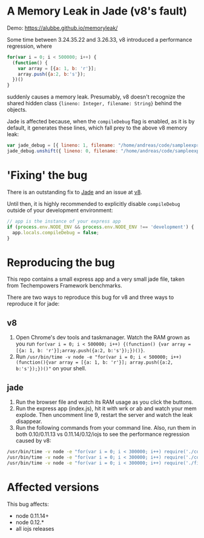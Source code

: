 # A Memory Leak in Jade (v8's fault)
Demo: https://alubbe.github.io/memoryleak/

Some time between 3.24.35.22 and 3.26.33, v8 introduced a performance regression, where
```js
for(var i = 0; i < 500000; i++) {
  (function() {
    var array = [{a: 1, b: 'r'}];
    array.push({a:2, b:'s'});
  })()
}
```
suddenly causes a memory leak. Presumably, v8 doesn't recognize the shared hidden class ```{lineno: Integer, filename: String}``` behind the objects.

Jade is affected because, when the ```compileDebug``` flag is enabled, as it is by default, it generates these lines, which fall prey to the above v8 memory leak:

```js
var jade_debug = [{ lineno: 1, filename: "/home/andreas/code/sampleexpress/views/fortunes/index.jade" }];
jade_debug.unshift({ lineno: 0, filename: "/home/andreas/code/sampleexpress/views/layout.jade" });
```

# 'Fixing' the bug

There is an outstanding fix to [Jade](https://github.com/jadejs/jade/pull/1951) and an issue at [v8](https://code.google.com/p/v8/issues/detail?id=4121).

Until then, it is highly recommended to explicitly disable ```compileDebug``` outside of your development environment:

```js
// app is the instance of your express app
if (process.env.NODE_ENV && process.env.NODE_ENV !== 'development') {
  app.locals.compileDebug = false;
}
```

# Reproducing the bug

This repo contains a small express app and a very small jade file, taken from Techempowers Framework benchmarks.

There are two ways to reproduce this bug for v8 and three ways to reproduce it for jade:

## v8

1. Open Chrome's dev tools and taskmanager. Watch the RAM grown as you run ```for(var i = 0; i < 500000; i++) {(function() {var array = [{a: 1, b: 'r'}];array.push({a:2, b:'s'});})()}```.
2. Run ```/usr/bin/time -v node -e "for(var i = 0; i < 500000; i++) (function(){var array = [{a: 1, b: 'r'}]; array.push({a:2, b:'s'});})()"``` on your shell.

## jade

1. Run the browser file and watch its RAM usage as you click the buttons.
2. Run the express app (index.js), hit it with wrk or ab and watch your mem explode. Then uncomment line 9, restart the server and watch the leak disappear.
3. Run the following commands from your command line. Also, run them in both 0.10/0.11.13 vs 0.11.14/0.12/iojs to see the performance regression caused by v8:

```sh
/usr/bin/time -v node -e "for(var i = 0; i < 300000; i++) require('./compiledWithDebug')();"
/usr/bin/time -v node -e "for(var i = 0; i < 300000; i++) require('./compiledWithoutDebug')();"
/usr/bin/time -v node -e "for(var i = 0; i < 300000; i++) require('./fixedMemoryLeak')();"
```

# Affected versions
This bug affects:

- node 0.11.14+
- node 0.12.*
- all iojs releases
